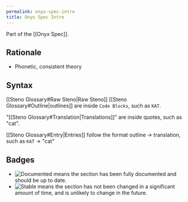 ```yaml
---
permalink: onyx-spec-intro
title: Onyx Spec Intro
---
```


Part of the [[Onyx Spec]].

## Rationale

- Phonetic, consistent theory

## Syntax

[[Steno Glossary#Raw Steno|Raw Steno]] [[Steno Glossary#Outline|outlines]] are inside `Code Blocks`, such as `KAT`.

"[[Steno Glossary#Translation|Translations]]" are inside quotes, such as "cat".

[[Steno Glossary#Entry|Entries]] follow the format outline → translation, such as `KAT` → "cat"

## Badges

- ![Documented](https://img.shields.io/badge/Documented-blue?style=flat) means the section has been fully documented and should be up to date.
- ![Stable](https://img.shields.io/badge/Stable-green?style=flat) means the section has not been changed in a significant amount of time, and is unlikely to change in the future.

